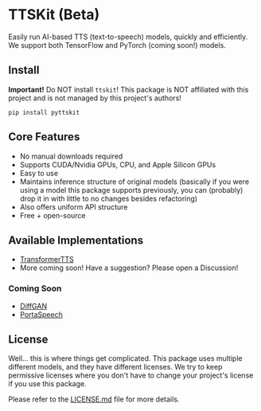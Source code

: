 # TTSKit (Beta)

Easily run AI-based TTS (text-to-speech) models, quickly and efficiently. We support both TensorFlow and PyTorch (coming soon!) models.

## Install

**Important!** Do NOT install `ttskit`! This package is NOT affiliated with this project and is not managed by this project's authors!

```
pip install pyttskit
```

## Core Features

* No manual downloads required
* Supports CUDA/Nvidia GPUs, CPU, and Apple Silicon GPUs
* Easy to use
* Maintains inference structure of original models (basically if you were using a model this package supports previously, you can (probably) drop it in with little to no changes besides refactoring)
* Also offers uniform API structure
* Free + open-source

## Available Implementations

* [TransformerTTS](https://github.com/as-ideas/TransformerTTS)
* More coming soon! Have a suggestion? Please open a Discussion!

### Coming Soon

* [DiffGAN](https://github.com/keonlee9420/DiffGAN-TTS)
* [PortaSpeech](https://github.com/keonlee9420/PortaSpeech)

## License

Well... this is where things get complicated. This package uses multiple different models, and they have different licenses. We try to keep permissive licenses where you don't have to change your project's license if you use this package.

Please refer to the [LICENSE.md](LICENSE.md) file for more details.